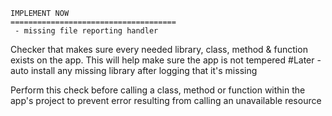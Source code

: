 	IMPLEMENT NOW
	=====================================
	 - missing file reporting handler

Checker that makes sure every needed library, class, method & function exists on the app.
This will help make sure the app is not tempered
#Later - auto install any missing library after logging that it's missing

Perform this check before calling a class, method or function within the app's project to prevent error resulting from calling an unavailable resource